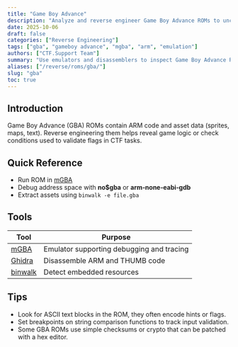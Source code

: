 ```yaml
---
title: "Game Boy Advance"
description: "Analyze and reverse engineer Game Boy Advance ROMs to uncover in-game assets and embedded logic."
date: 2025-10-06
draft: false
categories: ["Reverse Engineering"]
tags: ["gba", "gameboy advance", "mgba", "arm", "emulation"]
authors: ["CTF.Support Team"]
summary: "Use emulators and disassemblers to inspect Game Boy Advance ROMs for hidden strings and flag routines."
aliases: ["/reverse/roms/gba/"]
slug: "gba"
toc: true
---
```


## Introduction

Game Boy Advance (GBA) ROMs contain ARM code and asset data (sprites, maps, text).
Reverse engineering them helps reveal game logic or check conditions used to validate flags in CTF tasks.

## Quick Reference

- Run ROM in [mGBA](https://mgba.io/)
- Debug address space with **no$gba** or **arm‑none‑eabi‑gdb**
- Extract assets using `binwalk -e file.gba`

## Tools

| Tool                                             | Purpose                                   |
|--------------------------------------------------|-------------------------------------------|
| [mGBA](https://mgba.io/)                         | Emulator supporting debugging and tracing |
| [Ghidra](https://ghidra-sre.org/)                | Disassemble ARM and THUMB code            |
| [binwalk](https://github.com/ReFirmLabs/binwalk) | Detect embedded resources                 |

## Tips

- Look for ASCII text blocks in the ROM, they often encode hints or flags.
- Set breakpoints on string comparison functions to track input validation.
- Some GBA ROMs use simple checksums or crypto that can be patched with a hex editor.

